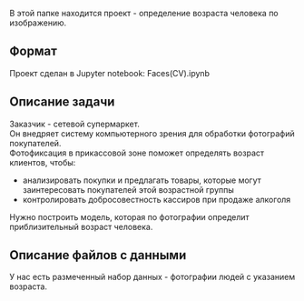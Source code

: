 В этой папке находится проект - определение возраста человека по изображению.

## Формат

Проект сделан в Jupyter notebook: Faces(CV).ipynb

## Описание задачи

Заказчик - сетевой супермаркет.\
Он внедряет систему компьютерного зрения для обработки фотографий покупателей.\
Фотофиксация в прикассовой зоне поможет определять возраст клиентов, чтобы:
- анализировать покупки и предлагать товары, которые могут заинтересовать покупателей этой возрастной группы
- контролировать добросовестность кассиров при продаже алкоголя

Нужно построить модель, которая по фотографии определит приблизительный возраст человека.

## Описание файлов с данными

У нас есть размеченный набор данных - фотографии людей с указанием возраста.
